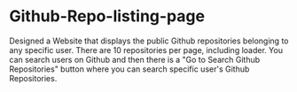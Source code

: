 # Github-Repo-listing-page
Designed a Website that displays the public Github repositories belonging to any specific user. There are 10 repositories per page, including loader. You can search users on Github and then there is a "Go to Search Github Repositories" button where you can search specific user's Github Repositories.
